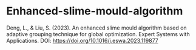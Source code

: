 # Enhanced-slime-mould-algorithm 
Deng, L., & Liu, S. (2023). An enhanced slime mould algorithm based on adaptive grouping technique for global optimization. Expert Systems with Applications. DOI: https://doi.org/10.1016/j.eswa.2023.119877
